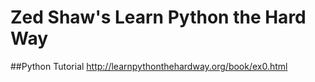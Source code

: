 # Zed Shaw's Learn Python the Hard Way
##Python Tutorial
http://learnpythonthehardway.org/book/ex0.html
